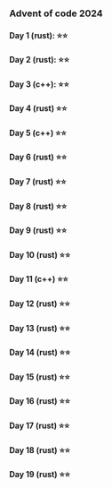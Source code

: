 ### Advent of code 2024
#### Day 1 (rust): ⭐️⭐️
#### Day 2 (rust): ⭐️⭐️
#### Day 3 (c++): ⭐️⭐️
#### Day 4 (rust) ⭐️⭐️
#### Day 5 (c++) ⭐️⭐️
#### Day 6 (rust) ⭐️⭐️
#### Day 7 (rust) ⭐️⭐️
#### Day 8 (rust) ⭐️⭐️
#### Day 9 (rust) ⭐️⭐️
#### Day 10 (rust) ⭐️⭐️
#### Day 11 (c++) ⭐️⭐️
#### Day 12 (rust) ⭐️⭐️
#### Day 13 (rust) ⭐️⭐️
#### Day 14 (rust) ⭐️⭐️
#### Day 15 (rust) ⭐️⭐️
#### Day 16 (rust) ⭐️⭐️
#### Day 17 (rust) ⭐️⭐️
#### Day 18 (rust) ⭐️⭐️
#### Day 19 (rust) ⭐️⭐️